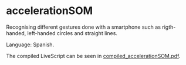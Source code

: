 # accelerationSOM
Recognising different gestures done with a smartphone such as rigth-handed, left-handed circles and straight lines.

Language: Spanish.

The compiled LiveScript can be seen in [compiled_accelerationSOM.pdf](https://github.com/cmeneses1/accelerationSOM/blob/main/compiled_accelerationSOM.pdf).
